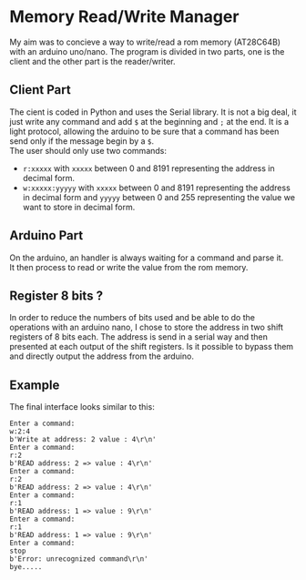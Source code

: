 # Memory Read/Write Manager  

My aim was to concieve a way to write/read a rom memory (AT28C64B) with an arduino uno/nano. The program is divided in two parts, one is the client and the other part is the reader/writer.


## Client Part  

The cient is coded in Python and uses the Serial library. It is not a big deal, it just write any command and add ```$``` at the beginning and ```;``` at the end. It is a light protocol, allowing the arduino to be sure that a command has been send only if the message begin by a ```$```.  
The user should only use two commands:  
* ```r:xxxxx``` with  ```xxxxx``` between 0 and 8191 representing the address in decimal form.  
* ```w:xxxxx:yyyyy``` with  ```xxxxx``` between 0 and 8191 representing the address in decimal form and  ```yyyyy``` between 0 and 255 representing the value we want to store in decimal form.

  
  
## Arduino Part  

On the arduino, an handler is always waiting for a command and parse it.  
It then process to read or write the value from the rom memory.


## Register 8 bits ?  

In order to reduce the numbers of bits used and be able to do the operations with an arduino nano, I chose to store the address in two shift registers of 8 bits each. The address is send in a serial way and then presented at each output of the shift registers.
Is it possible to bypass them and directly output the address from the arduino. 

## Example

The final interface looks similar to this:  
```shell
Enter a command: 
w:2:4
b'Write at address: 2 value : 4\r\n'
Enter a command: 
r:2
b'READ address: 2 => value : 4\r\n'
Enter a command: 
r:2
b'READ address: 2 => value : 4\r\n'
Enter a command: 
r:1
b'READ address: 1 => value : 9\r\n'
Enter a command: 
r:1
b'READ address: 1 => value : 9\r\n'
Enter a command: 
stop
b'Error: unrecognized command\r\n'
bye.....
```